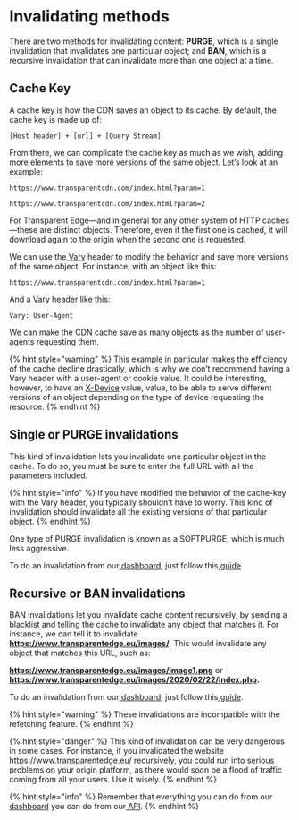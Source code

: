 # Invalidating methods

There are two methods for invalidating content: **PURGE**, which is a single invalidation that invalidates one particular object; and **BAN**, which is a recursive invalidation that can invalidate more than one object at a time.

## Cache Key

A cache key is how the CDN saves an object to its cache. By default, the cache key is made up of:

```
[Host header] + [url] + [Query Stream]
```

From there, we can complicate the cache key as much as we wish, adding more elements to save more versions of the same object. Let’s look at an example:

```
https://www.transparentcdn.com/index.html?param=1

https://www.transparentcdn.com/index.html?param=2
```

For Transparent Edge—and in general for any other system of HTTP caches—these are distinct objects. Therefore, even if the first one is cached, it will download again to the origin when the second one is requested.

We can use the[ Vary](https://docs.transparentedge.eu/v/english/getting-started/faq/cabeceras-por-defecto/vary) header to modify the behavior and save more versions of the same object. For instance, with an object like this:

```
https://www.transparentcdn.com/index.html?param=1
```

And a Vary header like this:

```
Vary: User-Agent
```

We can make the CDN cache save as many objects as the number of user-agents requesting them.

{% hint style="warning" %}
This example in particular makes the efficiency of the cache decline drastically, which is why we don’t recommend having a Vary header with a user-agent or cookie value. It could be interesting, however, to have an [X-Device](https://docs.transparentedge.eu/v/english/getting-started/faq/cabeceras-por-defecto/x-device) value, value, to be able to serve different versions of an object depending on the type of device requesting the resource.
{% endhint %}

## Single or PURGE invalidations

This kind of invalidation lets you invalidate one particular object in the cache. To do so, you must be sure to enter the full URL with all the parameters included.

{% hint style="info" %}
If you have modified the behavior of the cache-key with the Vary header, you typically shouldn’t have to worry. This kind of invalidation should invalidate all the existing versions of that particular object.
{% endhint %}

One type of PURGE invalidation is known as a SOFTPURGE, which is much less aggressive.

To do an invalidation from our[ dashboard](https://dashboard.transparentcdn.com/auth/login?redirect=%2F), just follow this[ guide](https://docs.transparentedge.eu/v/english/getting-started/dashboard/invalidating-content).

## Recursive or BAN invalidations

BAN invalidations let you invalidate cache content recursively, by sending a blacklist and telling the cache to invalidate any object that matches it. For instance, we can tell it to invalidate **https://www.transparentedge.eu/images/.** This would invalidate any object that matches this URL, such as:

**https://www.transparentedge.eu/images/image1.png** or **https://www.transparentedge.eu/images/2020/02/22/index.php.**

To do an invalidation from our[ dashboard](https://dashboard.transparentcdn.com/auth/login?redirect=%2F), just follow this[ guide](https://docs.transparentedge.eu/v/english/getting-started/dashboard/invalidating-content).

{% hint style="warning" %}
These invalidations are incompatible with the refetching feature.
{% endhint %}

{% hint style="danger" %}
This kind of invalidation can be very dangerous in some cases. For instance, if you invalidated the website https://www.transparentedge.eu/ recursively, you could run into serious problems on your origin platform, as there would soon be a flood of traffic coming from all your users. Use it wisely.
{% endhint %}

{% hint style="info" %}
Remember that everything you can do from our[ dashboard](https://dashboard.transparentcdn.com/auth/login?redirect=%2F) you can do from our[ API](https://docs.transparentedge.eu/v/english/getting-started/faq/glosario/api).
{% endhint %}
